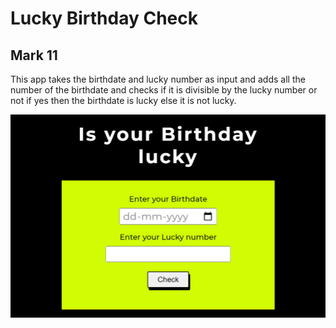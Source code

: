 # Lucky Birthday Check

## Mark 11
This app takes the birthdate and lucky number as input and adds all the number of the birthdate and checks if it is divisible by the lucky number or not if yes then the birthdate is lucky else it is not lucky.

![image if the site](src/mark11_img.png)